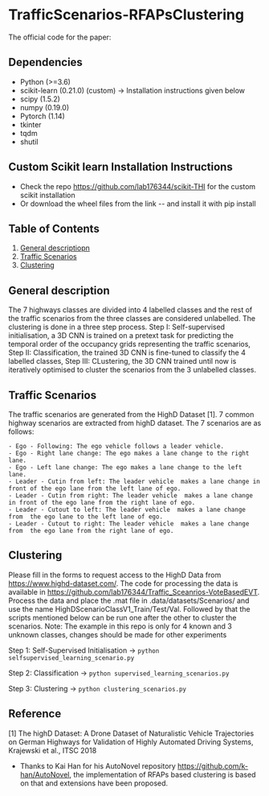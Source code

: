 # TrafficScenarios-RFAPsClustering

The official code for the paper: 

## Dependencies
- Python (>=3.6)
- scikit-learn (0.21.0) (custom) -> Installation instructions given below
- scipy (1.5.2)
- numpy (0.19.0)
- Pytorch (1.14)
- tkinter
- tqdm
- shutil


## Custom Scikit learn Installation Instructions

- Check the repo https://github.com/lab176344/scikit-THI for the custom scikit installation
- Or download the wheel files from the link -- and install it with pip install 



## Table of Contents

1. [General descriptiopn
](#gs)
2. [Traffic Scenarios
](#ts)
3. [Clustering
](#EVT)

## General description<a name="gs"></a>

The 7 highways classes are divided into 4 labelled classes and the rest of the traffic scenarios from the three classes are considered unlabelled. The clustering is done in a three step process. Step I: Self-supervised initialisation, a 3D CNN is trained on a pretext task for predicting the temporal order of the occupancy grids representing the traffic scenarios, Step II: Classification, the trained 3D CNN is fine-tuned to classify the 4 labelled classes, Step III: CLustering, the 3D CNN trained until now is iteratively optimised to cluster the scenarios from the 3 unlabelled classes. 

## Traffic Scenarios<a name="ts"></a>
The traffic scenarios are generated from the HighD Dataset [1]. 7 common highway scenarios are extracted from highD dataset. The 7 scenarios are as follows:

	- Ego - Following: The ego vehicle follows a leader vehicle.
	- Ego - Right lane change: The ego makes a lane change to the right lane.
	- Ego - Left lane change: The ego makes a lane change to the left lane.
	- Leader - Cutin from left: The leader vehicle  makes a lane change in front of the ego lane from the left lane of ego. 
	- Leader - Cutin from right: The leader vehicle  makes a lane change in front of the ego lane from the right lane of ego.
	- Leader - Cutout to left: The leader vehicle  makes a lane change from  the ego lane to the left lane of ego.
	- Leader - Cutout to right: The leader vehicle  makes a lane change  from  the ego lane from the right lane of ego.
	

## Clustering<a name="EVT"></a>

Please fill in the forms to request access to the HighD Data from https://www.highd-dataset.com/. The code for processing the data is available in https://github.com/lab176344/Traffic_Sceanrios-VoteBasedEVT. Process the data and place the .mat file in .data/datasets/Scenarios/ and use the name HighDScenarioClassV1_Train/Test/Val. Followed by that the scripts mentioned below can be run one after the other to cluster the scenarios. Note: The example in this repo is only for 4 known and 3 unknown classes, changes should be made for other experiments

Step 1: Self-Supervised Initialisation -> ```python selfsupervised_learning_scenario.py```

Step 2: Classification -> ```python supervised_learning_scenarios.py```

Step 3: Clustering -> ```python clustering_scenarios.py```

## Reference
[1] The highD Dataset: A Drone Dataset of Naturalistic Vehicle Trajectories on German Highways for Validation of Highly Automated Driving Systems, Krajewski et al., ITSC 2018

* Thanks to Kai Han for his AutoNovel repository https://github.com/k-han/AutoNovel, the implementation of RFAPs based clustering is based on that and extensions have been proposed. 
